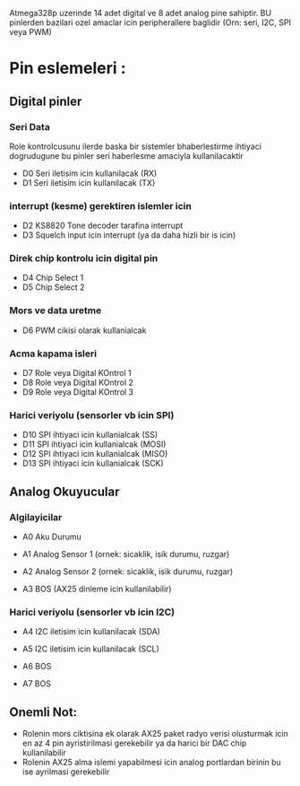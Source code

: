 Atmega328p uzerinde 14 adet digital ve 8 adet analog pine sahiptir. BU pinlerden bazilari ozel amaclar icin peripherallere baglidir (Orn: seri, I2C, SPI veya PWM)

# Pin eslemeleri :
## Digital pinler
### Seri Data
Role kontrolcusunu ilerde baska bir sistemler bhaberlestirme ihtiyaci dogrudugune bu pinler seri haberlesme amaciyla kullanilacaktir
* D0 Seri iletisim icin kullanilacak (RX)
* D1 Seri iletisim icin kullanilacak (TX)

### interrupt (kesme) gerektiren islemler icin
* D2 KS8820 Tone decoder tarafina interrupt
* D3 Squelch input icin interrupt (ya da daha hizli bir is icin)

### Direk chip kontrolu icin digital pin
* D4 Chip Select 1
* D5 Chip Select 2

### Mors ve data uretme
* D6 PWM cikisi olarak kullanialcak

### Acma kapama isleri
* D7 Role veya Digital  KOntrol 1
* D8 Role veya Digital  KOntrol 2
* D9 Role veya Digital  KOntrol 3

### Harici veriyolu (sensorler vb icin SPI)
* D10 SPI ihtiyaci icin kullanialcak (SS)
* D11 SPI ihtiyaci icin kullanialcak (MOSI)
* D12 SPI ihtiyaci icin kullanialcak (MISO)
* D13 SPI ihtiyaci icin kullanialcak (SCK)

## Analog Okuyucular
### Algilayicilar
* A0 Aku Durumu
* A1 Analog Sensor 1 (ornek: sicaklik, isik durumu, ruzgar)
* A2 Analog Sensor 2 (ornek: sicaklik, isik durumu, ruzgar)

* A3 BOS (AX25 dinleme icin kullanilabilir)

### Harici veriyolu (sensorler vb icin I2C)
* A4 I2C iletisim icin kullanilacak (SDA)
* A5 I2C iletisim icin kullanilacak (SCL)

* A6 BOS
* A7 BOS

Onemli Not:
-----------
* Rolenin mors ciktisina ek olarak AX25 paket radyo verisi olusturmak icin en az 4 pin ayristirilmasi gerekebilir ya da harici bir DAC chip kullanilabilir
* Rolenin AX25 alma islemi yapabilmesi icin analog portlardan birinin bu ise ayrilmasi gerekebilir
